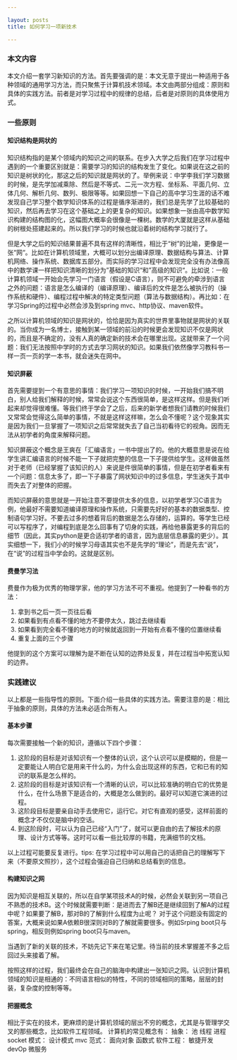 ```yaml
---

layout: posts
title: 如何学习一项新技术

---
```


### 本文内容
本文介绍一套学习新知识的方法。首先要强调的是：本文无意于提出一种适用于各种领域的通用学习方法，而只聚焦于计算机技术领域。本文由两部分组成：原则和具体的实践方法。前者是对学习过程中的规律的总结，后者是对原则的具体使用方式。
### 一些原则
#### 知识结构是网状的
知识结构指的是某个领域内的知识之间的联系。在步入大学之后我们在学习过程中遇到的一个重要区别就是：需要学习的知识的结构发生了变化。如果说在这之前的知识是树状的化，那这之后的知识就是网状的了。举例来说：中学李我们学习数据的时候，是先学加减乘除、然后是不等式、二元一次方程、坐标系、平面几何、立体几何、解析几何、数列、极限等等。如果回想一下自己的高中学习生涯的话不难发现自己学习整个数学知识体系的过程是循序渐进的，我们总是先学了比较基础的知识，然后再去学习在这个基础之上的更复杂的知识。如果想象一张由高中数学知识构建的结构图的化，这幅图大概率会很像是一棵树。数学的大厦就是这样从基础的树根处搭建起来的。所以我们学习的时候也就沿着树的结构学习就行了。

但是大学之后的知识结果普遍不具有这样的清晰性，相比于“树”的比喻，更像是一张“网“。比如在计算机领域里，大概可以划分出编译原理、数据结构与算法、计算机网络、操作系统、数据库五部分。而实际的学习过程中会发现完全没有办法像高中的数学课一样把知识清晰的划分为”基础的知识“和”高级的知识“。比如说：一般计算机领域一开始会先学习一门语言（假设是C语言），则不可避免的牵涉到语言之外的问题：语言是怎么编译的（编译原理）、编译后的文件是怎么被执行的（操作系统和硬件）、编程过程中解决的特定类型问题（算法与数据结构）。再比如：在学习Spring的过程中必然会涉及到spring mvc、http协议、maven软件。

之所以计算机领域的知识是网状的，恰恰是因为真实的世界里事物就是网状的关联的。当你成为一名博士，接触到某一领域的前沿的时候更会发现知识不仅是网状的，而且是不确定的，没有人真的确定新的技术会在哪里出现。这就带来了一个问题：我们无法按照中学时的方式去学习网状的知识。如果我们依然像学习教科书一样一页一页的学一本书，就会迷失在网中。

#### 知识屏蔽
首先需要提到一个有意思的事情：我们学习一项知识的时候，一开始我们搞不明白，别人给我们解释的时候，常常会说这个东西很简单，是这样这样。但是我们听起来却觉得很难懂。等我们终于学会了之后，后来的新学者想我们请教的时候我们又常常会觉得这么简单的事情，不就是这样这样嘛，怎么会不懂呢？这个现象其实是因为我们一旦掌握了一项知识之后常常就失去了自己当初看待它的视角。因而无法从初学者的角度来解释问题。

知识屏蔽这个概念是王爽在「汇编语言」一书中提出了的。他的大概意思是说在给学生讲汇编语言的时候不能一下子就把完整的信息一下子提供给学生。这样做虽然对于老师（已经掌握了该知识的人）来说是件很简单的事情，但是在初学者看来有一个问题：信息太多了，即一下子暴露了网状知识中的过多信息，学生迷失于其中而失去了对整体的把握。

而知识屏蔽的意思就是一开始注意不要提供太多的信息，以初学者学习C语言为例，他最好不需要知道编译原理和操作系统，只需要先好好的基本的数据类型、控制语句学习好。不要去过多的想着背后的数据是怎么存储的，运算的。等学生已经可以写程序了，对编程到底是怎么回事有了切身的实践，再给他暴露更多的背后的细节（因此，其实python是更合适初学者的语言，因为底层信息暴露的更少）。其实细想一下，我们小的时候学习母语其实也不是先学的“理论”，而是先去“说”，在“说”的过程当中学会的。这就是区别。

#### 费曼学习法
费曼作为极为优秀的物理学家，他的学习方法不可不重视。他提到了一种看书的方法：
1. 拿到书之后一页一页往后看
2. 如果看到有点看不懂的地方不要停太久，跳过去继续看
3. 如果看到完全看不懂的地方的时候就返回到一开始有点看不懂的位置继续看
4. 重复上面的三个步骤

他提到的这个方案可以理解为是不断在认知的边界处反复，并在过程当中拓宽认知的边界。
### 实践建议
以上都是一些指导性的原则。下面介绍一些具体的实践方法。需要注意的是：相比于抽象的原则，具体的方法未必适合所有人。
#### 基本步骤
每次需要接触一个新的知识，遵循以下四个步骤：
1. 这阶段的目标是对该知识有一个整体的认识，这个认识可以是模糊的，但是一定要能让人明白它是用来干什么的，为什么会出现这样的东西，它和已有的知识的联系是怎么样的。
2. 这阶段的目标是对该知识有一个清晰的认识，可以比较准确的明白它的优势是什么，在什么场景下是适合的，大概是怎么做到的。最好可以知道它演进的过程。
3. 这阶段目标是要亲自动手去使用它，运行它。对它有直观的感受，这样前面的概念才不仅仅是脑中的空话。
4. 到这阶段时，可以认为自己已经“入门”了，就可以更自由的去了解技术的原理、设计方式等等。这时可以看一些比较厚的书籍，充满细节的文档。

以上过程可能要反复进行。tips: 在学习过程中可以用自己的话把自己的理解写下来（不要原文照抄），这个过程会强迫自己归纳和总结看到的信息。

#### 构建知识之网
因为知识是相互关联的，所以在自学某项技术A的时候，必然会关联到另一项自己不熟悉的技术B。这个时候就需要判断：是进而去了解B还是继续回到了解A的过程中呢？如果要了解B，那对B的了解到什么程度为止呢？
对于这个问题没有固定的答案，大概来说如果A依赖B很深则对B的了解就需要很多。例如Srping boot只与spring，相反则例如spring boot只与maven。

当遇到了新的关联的技术，不妨先记下来在笔记里。待当前的技术掌握差不多之后回过头来接着了解。

按照这样的过程，我们最终会在自己的脑海中构建出一张知识之网。认识到计算机领域的知识是相通的：不同语言相似的特性，不同的领域相同的策略，层层的封装，复杂度的控制等等。

#### 把握概念
相比于实在的技术，更麻烦的是计算机领域的层出不穷的概念，尤其是与管理学交叉的那些概念，比如软件工程领域。
计算机的常见概念有：
抽象：
池
线程
进程
socket
模式：
设计模式
mvc
范式：
面向对象
函数式
软件工程：
敏捷开发
devOp
微服务


